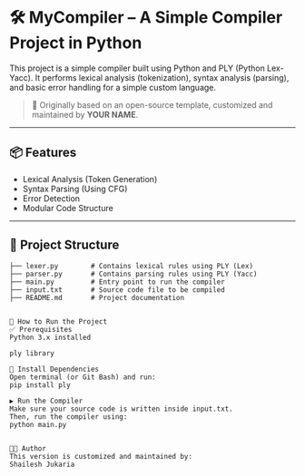 # 🛠️ MyCompiler – A Simple Compiler Project in Python

This project is a simple compiler built using Python and PLY (Python Lex-Yacc). It performs lexical analysis (tokenization), syntax analysis (parsing), and basic error handling for a simple custom language.

> 🚀 Originally based on an open-source template, customized and maintained by **YOUR NAME**.

---

## 📦 Features

- Lexical Analysis (Token Generation)
- Syntax Parsing (Using CFG)
- Error Detection
- Modular Code Structure

---

## 📁 Project Structure

```plaintext
├── lexer.py        # Contains lexical rules using PLY (Lex)
├── parser.py       # Contains parsing rules using PLY (Yacc)
├── main.py         # Entry point to run the compiler
├── input.txt       # Source code file to be compiled
├── README.md       # Project documentation


🚀 How to Run the Project
✅ Prerequisites
Python 3.x installed

ply library

🔧 Install Dependencies
Open terminal (or Git Bash) and run:
pip install ply

▶️ Run the Compiler
Make sure your source code is written inside input.txt.
Then, run the compiler using:
python main.py


🧑‍💻 Author
This version is customized and maintained by:
Shailesh Jukaria

